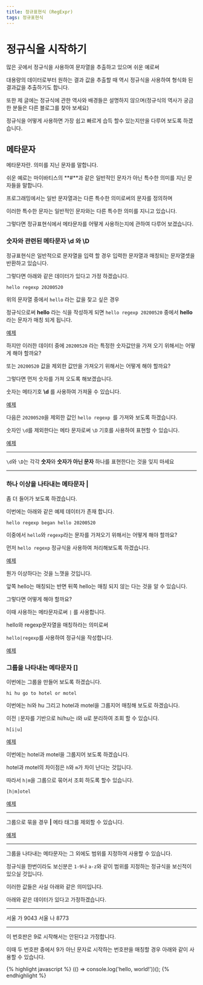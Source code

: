 ```yaml
---
title: 정규표현식 (RegExpr)
tags: 정규표현식
---
```


# 정규식을 시작하기

많은 곳에서 정규식을 사용하여 문자열을 추출하고 있으며 쉬운 예로써

대용량의 데이터로부터 원하는 결과 값을 추출할 때 역시 정규식을 사용하여 형식화 된 결과값을 추출하기도 합니다.

또한 제 글에는 정규식에 관한 역사와 배경들은 설명하지 않으며(정규식의 역사가 궁금한 분들은 다른 블로그를 찾아 보세요)

정규식을 어떻게 사용하면 가장 쉽고 빠르게 습득 할수 있는지만을 다루어 보도록 하겠습니다.

## 메타문자

메타문자란. 의미를 지닌 문자를 말합니다.

쉬운 예로는 마이바티스의 **#**과 같은 일반적인 문자가 아닌 특수한 의미를 지닌 문자들을 말합니다.

프로그래밍에서는 일반 문자열과는 다른 특수한 의미로써의 문자를 정의하며

이러한 특수한 문자는 일반적인 문자와는 다른 특수한 의미를 지니고 있습니다.

그렇다면 정규표현식에서 메타문자를 어떻게 사용하는지에 관하여 다루어 보겠습니다.

### 숫자와 관련된 메타문자 \d 와 \D

정규표현식은 일반적으로 문자열을 입력 할 경우 입력한 문자열과 매칭되는 문자열셋을 반환하고 있습니다.

그렇다면 아래와 같은 데이터가 있다고 가정 하겠습니다.

```
hello regexp 20200520
```

위의 문자열 중에서 `hello` 라는 값을 찾고 싶은 경우

정규식으로써 **hello** 라는 식을 작성하게 되면 `hello regexp 20200520` 중에서 **hello**라는 문자가 매칭 되게 됩니다.

[예제](https://rubular.com/r/NCvmFUnZPGvORb)

하지만 이러한 데이터 중에 `20200520` 라는 특정한 숫자값만을 가져 오기 위해서는 어떻게 해야 할까요?

또는 `20200520` 값을 제외한 값만을 가져오기 위해서는 어떻게 해야 할까요?

그렇다면 먼저 숫자를 가져 오도록 해보겠습니다.

숫자는 메타기호 **\d** 를 사용하여 가져올 수 있습니다.

[예제](https://rubular.com/r/RW0NonLiU7LUnL)

다음은 `20200520`을 제외한 값인 `hello regexp `를 가져와 보도록 하겠습니다.

숫자인 `\d`를 제외한다는 메타 문자로써 `\D` 기호를 사용하여 표현할 수 있습니다.

[예제](https://rubular.com/r/7ccgkLOfhjy32K)

- - -
`\d`와 `\D`는 각각 **숫자**와 **숫자가 아닌 문자** 하나를 표현한다는 것을 잊지 마세요
- - -

### 하나 이상을 나타내는 메타문자 |

좀 더 들어가 보도록 하겠습니다.

이번에는 아래와 같은 예제 데이터가 존재 합니다.

```
hello regexp began hello 20200520
```

이중에서 `hello`와 `regexp`라는 문자를 가져오기 위해서는 어떻게 해야 할까요?

먼저 `hello regexp` 정규식을 사용하여 처리해보도록 하겠습니다.

[예제](https://rubular.com/r/jI94XXYsrwHmDD)

뭔가 이상하다는 것을 느꼇을 것입니다.

앞쪽 hello는 매칭되는 반면 뒤쪽 hello는 매칭 되지 않는 다는 것을 알 수 있습니다.

그렇다면 어떻게 해야 할까요?

이때 사용하는 메타문자로써 `|` 를 사용합니다.

hello와 regexp문자열을 매칭하라는 의미로써

`hello|regexp`를 사용하여 정규식을 작성합니다.

[예제](https://rubular.com/r/VA2BrjxBDkyF8T)

### 그룹을 나타내는 메타문자 []

이번에는 그룹을 만들어 보도록 하겠습니다.

```
hi hu go to hotel or motel
```

이번에는 hi와 hu 그리고 hotel과 motel을 그룹지어 매칭해 보도로 하겠습니다.

이전 `|`문자를 기반으로 hi/hu는 i와 u로 분리하여 조회 할 수 있습니다.

`h[i|u]`

[예제](https://rubular.com/r/XDDwrNuQy3dfHZ)

이번에는 hotel과 motel을 그룹지어 보도록 하겠습니다.

hotel과 motel의 차이점은 `h`와 `m`가 차이 난다는 것입니다.

따라서 `h|m`을 그룹으로 묶어서 조회 하도록 할수 있습니다.

`[h|m]otel`

[예제](https://rubular.com/r/tOyDefbekeCSBB)

- - -
그룹으로 묶을 경우 **|** 메타 태그를 제외할 수 있습니다.

[예제](https://rubular.com/r/gbF2LiewVpCtUi)
- - -

그룹을 나타내는 메타문자는 그 외에도 범위를 지정하여 사용할 수 있습니다.

정규식을 한번이라도 보신분은 `1-9`나 `a-z`와 같이 범위를 지정하는 정규식을 보신적이 있으실 것입니다.

이러한 값들은 사실 아래와 같은 의미입니다.

아래와 같은 데이터가 있다고 가정하겠습니다.

- - -
서울 가 9043
서울 나 8773
- - -

이 번호판은 9로 시작해서는 안된다고 가정합니다.

이때 두 번호판 중에서 9가 아닌 문자로 시작하는 번호판을 매칭할 경우 아래와 같이 사용할 수 있습니다.

{% highlight javascript %}
(() => console.log('hello, world!'))();
{% endhighlight %}
